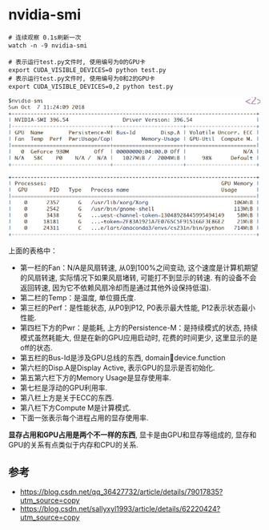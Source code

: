 # nvidia-smi

```shell
# 连续观察 0.1s刷新一次
watch -n -9 nvidia-smi

# 表示运行test.py文件时, 使用编号为0的GPU卡
export CUDA_VISIBLE_DEVICES=0 python test.py
# 表示运行test.py文件时, 使用编号为0和2的GPU卡
export CUDA_VISIBLE_DEVICES=0,2 python test.py
```

![1538882935900](assets/1538882935900.png)

上面的表格中：

* 第一栏的Fan：N/A是风扇转速, 从0到100%之间变动, 这个速度是计算机期望的风扇转速, 实际情况下如果风扇堵转, 可能打不到显示的转速. 有的设备不会返回转速, 因为它不依赖风扇冷却而是通过其他外设保持低温).
* 第二栏的Temp：是温度, 单位摄氏度.
* 第三栏的Perf：是性能状态, 从P0到P12, P0表示最大性能, P12表示状态最小性能.
* 第四栏下方的Pwr：是能耗, 上方的Persistence-M：是持续模式的状态, 持续模式虽然耗能大, 但是在新的GPU应用启动时, 花费的时间更少, 这里显示的是off的状态.
* 第五栏的Bus-Id是涉及GPU总线的东西, domain:bus:device.function
* 第六栏的Disp.A是Display Active, 表示GPU的显示是否初始化.
* 第五第六栏下方的Memory Usage是显存使用率.
* 第七栏是浮动的GPU利用率.
* 第八栏上方是关于ECC的东西.
* 第八栏下方Compute M是计算模式.
* 下面一张表示每个进程占用的显存使用率.

**显存占用和GPU占用是两个不一样的东西**, 显卡是由GPU和显存等组成的, 显存和GPU的关系有点类似于内存和CPU的关系.

## 参考

* <https://blog.csdn.net/qq_36427732/article/details/79017835?utm_source=copy>
* <https://blog.csdn.net/sallyxyl1993/article/details/62220424?utm_source=copy>
